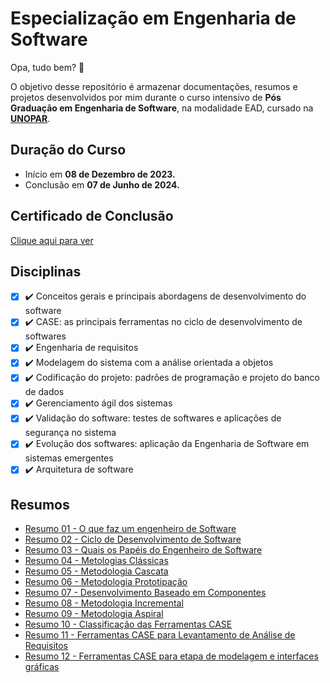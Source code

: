 # Especialização em Engenharia de Software 
Opa, tudo bem? 🙂

O objetivo desse repositório é armazenar documentações, resumos e projetos desenvolvidos por mim durante o curso intensivo de **Pós Graduação em Engenharia de Software**, na modalidade EAD, cursado na [**UNOPAR**](https://www.unopar.com.br/).

## Duração do Curso
 - Início em **08 de Dezembro de 2023.**
 - Conclusão em **07 de Junho de 2024.**

## Certificado de Conclusão 
[Clique aqui para ver](https://kroton.platosedu.io/docs/visualizar/298.298.f6037b92534eaa7b2a6b2974d35354e0c835afc100c7431ad5c7ccffa155f711)

## Disciplinas 
- [x] ✔️ Conceitos gerais e principais abordagens de desenvolvimento do software
- [x] ✔️ CASE: as principais ferramentas no ciclo de desenvolvimento de softwares
- [x] ✔️ Engenharia de requisitos
- [x] ✔️ Modelagem do sistema com a análise orientada a objetos
- [x] ✔️ Codificação do projeto: padrões de programação e projeto do banco de dados
- [x] ✔️ Gerenciamento ágil dos sistemas
- [x] ✔️ Validação do software: testes de softwares e aplicações de segurança no sistema
- [x] ✔️ Evolução dos softwares: aplicação da Engenharia de Software em sistemas emergentes
- [x] ✔️ Arquitetura de software

## Resumos
- [Resumo 01 - O que faz um engenheiro de Software](https://github.com/BrunoRijo/Especializa-o-em-Engenharia-de-Software/blob/main/Resumos/Resumo%2001%20-%20O%20que%20faz%20um%20engenheiro%20de%20Software.md)
- [Resumo 02 - Ciclo de Desenvolvimento de Software](https://github.com/BrunoRijo/Especializa-o-em-Engenharia-de-Software/blob/main/Resumos/Resumo%2002%20-%20Ciclo%20de%20Desenvolvimento%20de%20Software.md)
- [Resumo 03 - Quais os Papéis do Engenheiro de Software](https://github.com/BrunoRijo/Especializa-o-em-Engenharia-de-Software/blob/main/Resumos/Resumo%2003%20-%20Quais%20os%20Pap%C3%A9is%20do%20Engenheiro%20de%20Software.md)
- [Resumo 04 - Metologias Clássicas](https://github.com/BrunoRijo/Especializa-o-em-Engenharia-de-Software/blob/main/Resumos/Resumo%2004%20-%20Metologias%20Classicas.md)
- [Resumo 05 - Metodologia Cascata](https://github.com/BrunoRijo/Especializa-o-em-Engenharia-de-Software/blob/main/Resumos/Resumo%2005%20-%20Metodologia%20Cascata.md)
- [Resumo 06 - Metodologia Prototipação](https://github.com/BrunoRijo/Especializa-o-em-Engenharia-de-Software/blob/main/Resumos/Resumo%2006%20-%20Metodologia%20Prototipa%C3%A7%C3%A3o.md)
- [Resumo 07 - Desenvolvimento Baseado em Componentes](https://github.com/BrunoRijo/Especializa-o-em-Engenharia-de-Software/blob/main/Resumos/Resumo%2007%20-%20Desenvolvimento%20Baseado%20em%20Componentes.md)
- [Resumo 08 - Metodologia Incremental](https://github.com/BrunoRijo/Especializa-o-em-Engenharia-de-Software/blob/main/Resumos/Resumo%2008%20-%20Metodologia%20Incremental.md)
- [Resumo 09 - Metodologia Aspiral](https://github.com/BrunoRijo/Especializa-o-em-Engenharia-de-Software/blob/main/Resumos/Resumo%2009%20-%20Modelo%20Aspiral.md)
- [Resumo 10 - Classificação das Ferramentas CASE](https://github.com/BrunoRijo/Especializa-o-em-Engenharia-de-Software/blob/main/Resumos/Resumo%2010%20-%20Classifica%C3%A7%C3%A3o%20das%20ferramentas%20CASE.md)
- [Resumo 11 - Ferramentas CASE para Levantamento de Análise de Requisitos](https://github.com/BrunoRijo/Especializa-o-em-Engenharia-de-Software/blob/main/Resumos/Resumo%2011%20-%20Ferramentas%20case%20para%20Levantamento%20de%20An%C3%A1lise%20de%20Requisitos.md)
- [Resumo 12 - Ferramentas CASE para etapa de modelagem e interfaces gráficas](https://github.com/BrunoRijo/Especializa-o-em-Engenharia-de-Software/blob/main/Resumos/Resumo%2012%20-%20Ferramentas%20CASE%20para%20etapa%20de%20modelagem%20e%20interfaces%20gr%C3%A1ficas.md)
